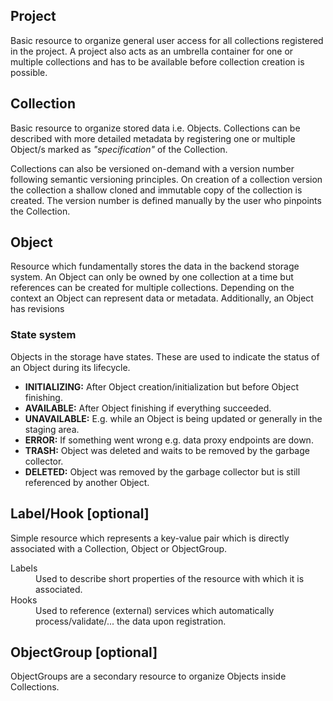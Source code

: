 ## Project

Basic resource to organize general user access for all collections registered in the project.
A project also acts as an umbrella container for one or multiple collections and has to be available before collection creation is possible.

## Collection

Basic resource to organize stored data i.e. Objects.
Collections can be described with more detailed metadata by registering one or multiple Object/s marked as _"specification"_ of the Collection.

Collections can also be versioned on-demand with a version number following semantic versioning principles.
On creation of a collection version the collection a shallow cloned and immutable copy of the collection is created.
The version number is defined manually by the user who pinpoints the Collection.

## Object

Resource which fundamentally stores the data in the backend storage system.
An Object can only be owned by one collection at a time but references can be created for multiple collections.
Depending on the context an Object can represent data or metadata.
Additionally, an Object has revisions

### State system

Objects in the storage have states.
These are used to indicate the status of an Object during its lifecycle.

* **INITIALIZING:** After Object creation/initialization but before Object finishing.
* **AVAILABLE:** After Object finishing if everything succeeded.
* **UNAVAILABLE:** E.g. while an Object is being updated or generally in the staging area.
* **ERROR:** If something went wrong e.g. data proxy endpoints are down.
* **TRASH:** Object was deleted and waits to be removed by the garbage collector.
* **DELETED:** Object was removed by the garbage collector but is still referenced by another Object.

## Label/Hook [optional]

Simple resource which represents a key-value pair which is directly associated with a Collection, Object or ObjectGroup.

<dl>
  <dt>Labels</dt>
  <dd>Used to describe short properties of the resource with which it is associated.</dd>

  <dt>Hooks</dt>
  <dd>Used to reference (external) services which automatically process/validate/... the data upon registration.</dd>
</dl>

## ObjectGroup [optional]

ObjectGroups are a secondary resource to organize Objects inside Collections.

